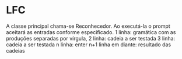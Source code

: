 LFC
===

A classe principal chama-se Reconhecedor.
Ao executá-la o prompt aceitará as entradas conforme especificado.
1 linha: gramática com as produções separadas por vírgula,
2 linha: cadeia a ser testada
3 linha: cadeia a ser testada
n linha: enter
n+1 linha em diante: resultado das cadeias
